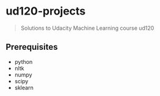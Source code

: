 # ud120-projects
> Solutions to Udacity Machine Learning course ud120

## Prerequisites  

* python
* nltk
* numpy
* scipy
* sklearn 
